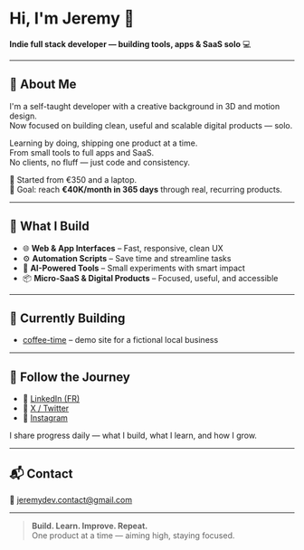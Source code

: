 # Hi, I'm Jeremy 👋  
**Indie full stack developer — building tools, apps & SaaS solo** 💻

---

## 🧠 About Me

I'm a self-taught developer with a creative background in 3D and motion design.  
Now focused on building clean, useful and scalable digital products — solo.  

Learning by doing, shipping one product at a time.  
From small tools to full apps and SaaS.  
No clients, no fluff — just code and consistency.

📍 Started from €350 and a laptop.  
🎯 Goal: reach **€40K/month in 365 days** through real, recurring products.

---

## 🔧 What I Build

- 🌐 **Web & App Interfaces** – Fast, responsive, clean UX  
- ⚙️ **Automation Scripts** – Save time and streamline tasks  
- 🤖 **AI-Powered Tools** – Small experiments with smart impact  
- 📦 **Micro-SaaS & Digital Products** – Focused, useful, and accessible

---

## 🚧 Currently Building

- [coffee-time](https://jeredevio.github.io/coffee-website-01) – demo site for a fictional local business  

---

## 📡 Follow the Journey

- 🔗 [LinkedIn (FR)](https://www.linkedin.com/in/jeremy-canal-03171922b/)  
- 🔗 [X / Twitter](https://twitter.com/jerecodes)  
- 🔗 [Instagram](https://instagram.com/jerecodes_)

I share progress daily — what I build, what I learn, and how I grow.

---

## 📬 Contact  

📧 [jeremydev.contact@gmail.com](mailto:jeremydev.contact@gmail.com)

---

> **Build. Learn. Improve. Repeat.**  
> One product at a time — aiming high, staying focused.
